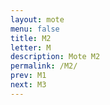 ```yaml
---
layout: mote
menu: false
title: M2
letter: M
description: Mote M2
permalink: /M2/
prev: M1
next: M3
---
```

